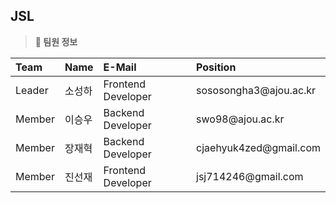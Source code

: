 ## JSL


> **📑 팀원 정보**

 <table align="justify">
<thead>
<tr>
<th style="text-align:left">Team</th>
<th style="text-align:left">Name</th>
<th style="text-align:left">E-Mail</th>
<th style="text-align:left">Position</th>
</tr> 
</thead>
<tbody>
<tr>
<td style="text-align:left">Leader</td>
<td style="text-align:left">소성하</td>
<td style="text-align:left">Frontend Developer</td>
<td style="text-align:left">sososongha3@ajou.ac.kr</td>
</tr>
 <tr>
<td style="text-align:left">Member</td>
<td style="text-align:left">이승우</td>
<td style="text-align:left">Backend Developer</td>
<td style="text-align:left">swo98@ajou.ac.kr</td>
</tr>
  <tr>
<td style="text-align:left">Member</td>
<td style="text-align:left">장재혁</td>
<td style="text-align:left">Backend Developer</td>
<td style="text-align:left">cjaehyuk4zed@gmail.com</td>
</tr>
  <tr>
<td style="text-align:left">Member</td>
<td style="text-align:left">진선재</td>
<td style="text-align:left">Frontend Developer</td>
<td style="text-align:left">jsj714246@gmail.com</td>
</tr>
</tbody>
</table>

<br />
